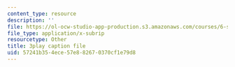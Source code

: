 ```yaml
---
content_type: resource
description: ''
file: https://ol-ocw-studio-app-production.s3.amazonaws.com/courses/6-s897-machine-learning-for-healthcare-spring-2019/57241b354ece57e882670370cf1e79d8_aJqgO8e37_g.vtt
file_type: application/x-subrip
resourcetype: Other
title: 3play caption file
uid: 57241b35-4ece-57e8-8267-0370cf1e79d8
---
```

